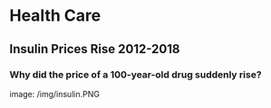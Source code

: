 # Health Care

## Insulin Prices Rise 2012-2018
### Why did the price of a 100-year-old drug suddenly rise?

image: /img/insulin.PNG

